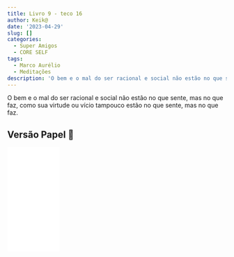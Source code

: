 ```yaml
---
title: Livro 9 - teco 16
author: Keik@
date: '2023-04-29'
slug: []
categories:
  - Super Amigos
  - CORE SELF
tags:
  - Marco Aurélio
  - Meditações
description: 'O bem e o mal do ser racional e social não estão no que sente, mas no que faz'
---
```


O bem e o mal do ser racional e social não estão no que sente, mas no que faz, como sua virtude ou vício tampouco estão no que sente, mas no que faz.

## Versão Papel :book:
<iframe style="width:120px;height:240px;" marginwidth="0" marginheight="0" scrolling="no" frameborder="0" src="//ws-na.amazon-adsystem.com/widgets/q?ServiceVersion=20070822&OneJS=1&Operation=GetAdHtml&MarketPlace=BR&source=ss&ref=as_ss_li_til&ad_type=product_link&tracking_id=mundodekeika-20&language=pt_BR&marketplace=amazon&region=BR&placement=B092FVY4BB&asins=B092FVY4BB&linkId=37c5ec14221f61f811029aa88b520891&show_border=true&link_opens_in_new_window=true"></iframe>